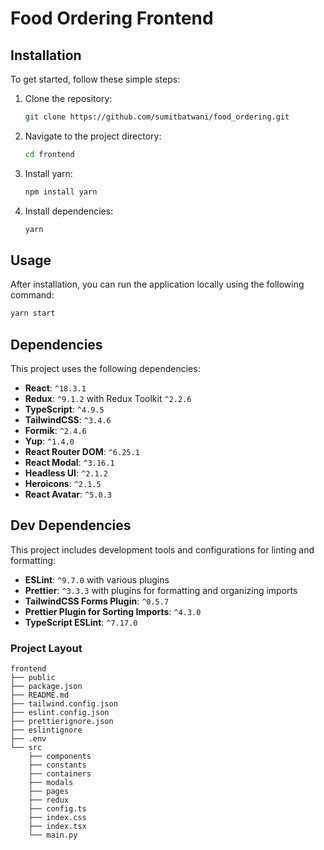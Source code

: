 # Food Ordering Frontend

## Installation

To get started, follow these simple steps:

1. Clone the repository:

   ```bash
   git clone https://github.com/sumitbatwani/food_ordering.git
   ```

2. Navigate to the project directory:

   ```bash
   cd frontend
   ```

3. Install yarn:

   ```bash
   npm install yarn
   ```

4. Install dependencies:
   ```bash
   yarn
   ```

## Usage

After installation, you can run the application locally using the following command:

```bash
yarn start
```

## Dependencies

This project uses the following dependencies:

- **React**: `^18.3.1`
- **Redux**: `^9.1.2` with Redux Toolkit `^2.2.6`
- **TypeScript**: `^4.9.5`
- **TailwindCSS**: `^3.4.6`
- **Formik**: `^2.4.6`
- **Yup**: `^1.4.0`
- **React Router DOM**: `^6.25.1`
- **React Modal**: `^3.16.1`
- **Headless UI**: `^2.1.2`
- **Heroicons**: `^2.1.5`
- **React Avatar**: `^5.0.3`

## Dev Dependencies

This project includes development tools and configurations for linting and formatting:

- **ESLint**: `^9.7.0` with various plugins
- **Prettier**: `^3.3.3` with plugins for formatting and organizing imports
- **TailwindCSS Forms Plugin**: `^0.5.7`
- **Prettier Plugin for Sorting Imports**: `^4.3.0`
- **TypeScript ESLint**: `^7.17.0`

### Project Layout

```text
frontend
├── public
├── package.json
├── README.md
├── tailwind.config.json
├── eslint.config.json
├── prettierignore.json
├── eslintignore
├── .env
└── src
    ├── components
    ├── constants
    ├── containers
    ├── modals
    ├── pages
    ├── redux
    ├── config.ts
    ├── index.css
    ├── index.tsx
    └── main.py
```
